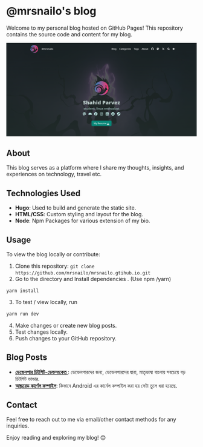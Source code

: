 # @mrsnailo's blog

Welcome to my personal blog hosted on GitHub Pages! This repository contains the source code and content for my blog.

<p align="center">
  <img src="https://raw.githubusercontent.com/mrsnailo/mrsnailo.github.io/master/preview.png" alt="Image Description" width="800" />
</pp>

## About
This blog serves as a platform where I share my thoughts, insights, and experiences on technology, travel etc.

## Technologies Used
- **Hugo**: Used to build and generate the static site.
- **HTML/CSS**: Custom styling and layout for the blog.
- **Node**: Npm Packages for various extension of my bio.

## Usage
To view the blog locally or contribute:
1. Clone this repository: `git clone https://github.com/mrsnailo/mrsnailo.gtihub.io.git`
2. Go to the directory and Install dependencies . (Use npm /yarn)
```shell
yarn install
```
3. To test / view locally, run 
```bash
yarn run dev
``` 
4. Make changes or create new blog posts.
5. Test changes locally.
6. Push changes to your GitHub repository.

## Blog Posts
- **[ডেভেলপার চিটশিট-ডেভসংকেত ](https://mrsnailo.github.io/posts/2022/07/ডেভেলপার-চিটশিট-ডেভসংকেত/)**: ডেভেলপারদের জন্য, ডেভেলপারদের দ্বারা, মাতৃভাষা বাংলায় সবচেয়ে বড় চিটশিট ভান্ডার.
- **[আন্ড্রয়েড কার্ণেল কম্পাইল](https://mrsnailo.github.io/posts/2021/12/আন্ড্রয়েড-কার্ণেল-কম্পাইল/)**: কিভাবে Android এর কার্নেল কম্পাইল করা হয় সেটা তুলে ধরা হয়েছে.



## Contact
Feel free to reach out to me via email/other contact methods for any inquiries.


Enjoy reading and exploring my blog! 😊
